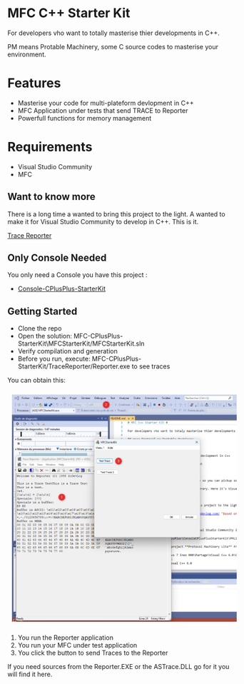 # MFC C++ Starter Kit #

For developers vho want to totally masterise thier developments in C++.

PM means Protable Machinery, some C source codes to masterise your environment.

# Features #

- Masterise your code for multi-plateform devlopment in C++
- MFC Application under tests that send TRACE to Reporter
- Powerfull functions for memory management
 
# Requirements #

- Visual Studio Community
- MFC

## Want to know more

There is a long time a wanted to bring this project to the light. A wanted to make it for Visual Studio Community to develop in C++. This is it.

[Trace Reporter](https://trace-reporter.sodevlog.com/ "Based on TraceReporter")

## Only Console Needed ##

You only need a Console you have this project :

* [Console-CPlusPlus-StarterKit](https://github.com/mabyre/Console-CPlusPlus-StarterKit)

## Getting Started ##

- Clone the repo
- Open the solution: MFC-CPlusPlus-StarterKit\MFCStarterKit/MFCStarterKit.sln 
- Verify compilation and generation
- Before you run, execute: MFC-CPlusPlus-StarterKit/TraceReporter/Reporter.exe to see traces

You can obtain this:

<img style="margin: 10px" src="Images/2023-06-05_16h36_29.png" alt="MFC-Starter-Kit" />

1. You run the Reporter application
2. You run your MFC under test application
3. You click the button to send Traces to the Reporter

If you need sources from the Reporter.EXE or the ASTrace.DLL go for it you will find it here.



